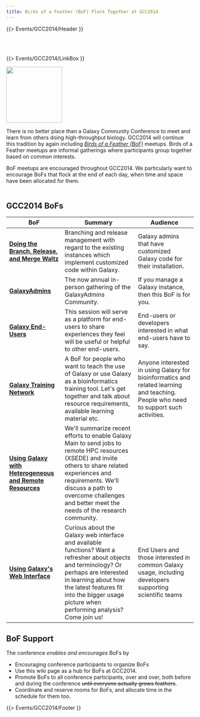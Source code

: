 ```yaml
---
title: Birds of a Feather (BoF) Flock Together at GCC2014
---
```

{{> Events/GCC2014/Header }}

<br /><br />

{{> Events/GCC2014/LinkBox }}



<div class='left'><img src="/src/images/logos/GCC2014_BoF_LogoSquare.png" alt="" width="150" /></div>

There is no better place than a Galaxy Community Conference to meet and learn from others doing high-throughput biology.  GCC2014 will continue this tradition by again including *[Birds of a Feather (BoF)](http://en.wikipedia.org/wiki/Birds_of_a_feather_(computing))* meetups.  Birds of a Feather meetups are informal gatherings where participants group together based on common interests.

BoF meetups are encouraged throughout GCC2014.  We particularly want to encourage BoFs that flock at the end of each day, when time and space have been allocated for them.
<br /><br />

## GCC2014 BoFs

| BoF | Summary | Audience |
| ---- | ---- | ---- |
| [**Doing the Branch, Release, and Merge Waltz**](/src/events/gcc2014/bofs/branch-release-merge/index.md) | Branching and release management with regard to the existing instances which implement customized code within Galaxy. | Galaxy admins that have customized Galaxy code for their installation. |
| [**GalaxyAdmins**](/src/events/gcc2014/bofs/galaxy-admins/index.md) | The now annual in-person gathering of the GalaxyAdmins Community. | If you manage a Galaxy instance, then this BoF is for you. |
| [**Galaxy End-Users**](/src/events/gcc2014/bofs/galaxy-end-users/index.md) | This session will serve as a platform for end-users to share experiences they feel will be useful or helpful to other end-users. | End-users or developers interested in what end-users have to say. |
| [**Galaxy Training Network**](/src/events/gcc2014/bofs/galaxy-training-network/index.md) | A BoF for people who want to teach the use of Galaxy or use Galaxy as a bioinformatics training tool. Let's get together and talk about resource requirements, available learning material etc. | Anyone interested in using Galaxy for bioinformatics and related learning and teaching. People who need to support such activities. |
| [**Using Galaxy with Heterogeneous and Remote Resources**](/src/events/gcc2014/bofs/heterogeneous/index.md) | We'll summarize recent efforts to enable Galaxy Main to send jobs to remote HPC resources (XSEDE) and invite others to share related experiences and requirements. We'll discuss a path to overcome challenges and better meet the needs of the research community. | |
| [**Using Galaxy's Web Interface**](/src/events/gcc2014/bofs/using-galaxy-ui-overview/index.md) | Curious about the Galaxy web interface and available functions? Want a refresher about objects and terminology? Or perhaps are interested in learning about how the latest features fit into the bigger usage picture when performing analysis? Come join us! | End Users and those interested in common Galaxy usage, including developers supporting scientific teams	|

## BoF Support

The conference *enables and encourages* BoFs by

* Encouraging conference participants to organize BoFs
* Use this wiki page as a hub for BoFs at GCC2014.
* Promote BoFs to all conference participants, over and over, both before and during the conference ~~until everyone actually grows feathers~~.
* Coordinate and reserve rooms for BoFs, and allocate time in the schedule for them too.

{{> Events/GCC2014/Footer }}
